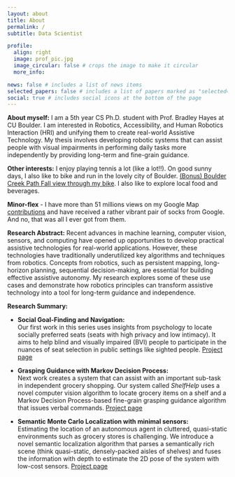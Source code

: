 ```yaml
---
layout: about
title: About
permalink: /
subtitle: Data Scientist

profile:
  align: right
  image: prof_pic.jpg
  image_circular: false # crops the image to make it circular
  more_info: 

news: false # includes a list of news items
selected_papers: false # includes a list of papers marked as "selected={true}"
social: true # includes social icons at the bottom of the page
---
```


**About myself:** I am a 5th year CS Ph.D. student with Prof. Bradley Hayes at CU Boulder. I am interested in Robotics, Accessibility, and Human Robotics Interaction (HRI) and unifying them to create real-world Assistive Technology. My thesis involves developing robotic systems that can assist people with visual impairments in performing daily tasks more independently by providing long-term and fine-grain guidance.

**Other interests:** I enjoy playing tennis a lot (like a lot!!). On good sunny days, I also like to bike and run in the lovely city of Boulder. [(Bonus) Boulder Creek Path Fall view through my bike](https://youtube.com/playlist?list=PLEcdUQuIeys3P7XsRJMF3zriFkCa77X0j). I also like to explore local food and beverages.


**Minor-flex** - I have more than 51 millions views on my Google Map [contributions](https://www.google.com/maps/contrib/118433183916755884441/photos/) and have received a rather vibrant pair of socks from Google. And no, that was all I ever got from them.

**Research Abstract:** Recent advances in machine learning, computer vision, sensors, and computing have opened up opportunities to develop practical assistive technologies for real-world applications. However, these technologies have traditionally underutilized key algorithms and techniques from robotics. Concepts from robotics, such as persistent mapping, long-horizon planning, sequential decision-making, are essential for building effective assistive autonomy. My research explores some of these use cases and demonstrate how robotics principles can transform assistive technology into a tool for long-term guidance and independence.

**Research Summary:** 

* **Social Goal-Finding and Navigation:**  
  Our first work in this series uses insights from psychology to locate socially preferred seats (seats with high privacy and low intimacy). It aims to help blind and visually impaired (BVI) people to participate in the nuances of seat selection in public settings like sighted people. [Project page](https://shivendraagrawal.github.io/projects/social_guidance/)

* **Grasping Guidance with Markov Decision Process:**  
  Next work creates a system that can assist with an important sub-task in independent grocery shopping. Our system called *ShelfHelp* uses a novel computer vision algorithm to locate grocery items on a shelf and a Markov Decision Process-based fine-grain grasping guidance algorithm that issues verbal commands. [Project page](https://shivendraagrawal.github.io/projects/shelfhelp/) 

* **Semantic Monte Carlo Localization with minimal sensors:**  
  Estimating the location of an autonomous agent in cluttered, quasi-static environments such as grocery stores is challenging. We introduce a novel semantic localization algorithm that parses a semantically rich scene (think quasi-static, densely-packed aisles of shelves) and fuses the information with depth to estimate the 2D pose of the system with low-cost sensors. [Project page](https://shivendraagrawal.github.io/projects/shelfmcl/) 
